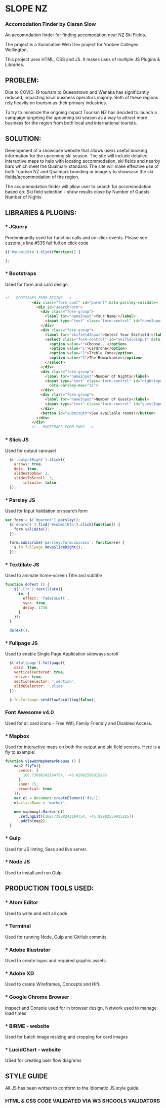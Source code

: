 # SLOPE NZ
### Accomodation Finder by Ciaran Slow

An accomodation finder for finding accomodation near NZ Ski Fields.

The project is a Summative Web Dev project for Yoobee Colleges Wellington.

This project uses HTML, CSS and JS. It makes uses of multiple JS Plugins & Libraries.





## PROBLEM:

Due to COVID-19 tourism to Queenstown and Wanaka has significantly reduced, impacting local business operators majorly. Both of these regions rely heavily on tourism as their primary industries.  

To try to minimize the ongoing impact Tourism NZ has decided to launch a campaign targeting the upcoming ski season as a way to attract more business for the region from both local and international tourists.




## SOLUTION:

Development of a showcase website that allows users useful booking information for the upcoming ski season. The site will include detailed interactive maps to help with locating accommodation, ski fields and nearby bars which meet the Qualmark standard. The site will make effective use of both Tourism NZ and Qualmark branding or imagery to showcase the ski fields/accommodation of the region.

The accommodation finder will allow user to search for accommodation based on:
Ski field selection - show results close by
Number of Guests
Number of Nights





## LIBRARIES & PLUGINS:


### * JQuery

Predominantly used for function calls and on-click events. Please see custom.js line #535 full full on click code

```javascript
$('#submitBtn').click(function() {

};
```

### * Bootstraps

Used for form and card design

```html

<!-- BOOTSRAPS FORM BEGINS -->
            <div class="form-cont" id="parent" data-parsley-validate>
              <div id="searchForm">
                <div class="form-group">
                  <label for="nameInput">Your Name:</label>
                  <input type="text" class="form-control" id="nameInput" data-parsley-required-message="Please enter your name" data-parsley-pattern="^[a-zA-Z ]+$" placeholder="Max 10 char." data-parsley-required="true" maxlength="10">
                </div>
                <div class="form-group">
                  <label for="skifieldInput">Select Your Skifield:</label>
                  <select class="form-control" id="skifieldInput" data-parsley-required="true"  data-parsley-min="1" data-parsley-required-message="Please select Ski Field">
                    <option value="">Choose...</option>
                    <option value="1">Cardrona</option>
                    <option value="2">Treble Cone</option>
                    <option value="3">The Remarkables</option>
                  </select>
                </div>
                <div class="form-group">
                  <label for="nameInput">Number of Nights</label>
                  <input type="text" class="form-control" id="nightInput" placeholder="Max of 15 nights" data-parsley-required-message="Please enter number of nights you wish to stay" data-parsley-required="true" data-parsley-type="number"
                    data-parsley-max="15">
                </div>
                <div class="form-group">
                  <label for="nameInput">Number of Guests</label>
                  <input type="text" class="form-control" id="guestInput" placeholder="Max of 4" data-parsley-required-message="Please enter number of guests" data-parsley-required="true" data-parsley-type="number" data-parsley-max="4">
                </div>
                <button id="submitBtn">See available rooms!</button>
              </div>
            </div>
            <!-- BOOTSRAPS FORM ENDS -->
```


### * Slick JS

Used for output carousel

```javascript
  $('.outputRight').slick({
    arrows: true,
    dots: true,
    slidesToShow: 3,
    slidesToScroll: 3,
		infinite: false
  });
```


### * Parsley JS

Used for Input Validation on search form

```javascript
var form = $('#parent').parsley();
  $('#parent').find('#submitBtn').click(function() {
    form.validate();
  });

  form.subscribe('parsley:form:success', function(e) {
    $.fn.fullpage.moveSlideRight();
  });
  ```


### * Textillate JS

Used to animate home-screen Title and subtitle

```javascript
function doText () {
    $('.tlt').textillate({
      in: {
        effect: 'fadeInLeft',
        sync: true,
        delay: 1750
      }
    });
  }

  doText();
  ```


### * Fullpage JS

Used to enable Single Page Application sideways scroll

```javascript
  $('#fullpage').fullpage({
    css3: true,
    verticalCentered: true,
    resize: true,
    sectionSelector: '.section',
    slideSelector: '.slide'
  });

  $.fn.fullpage.setAllowScrolling(false);
```


### Font Awesome v4.0

Used for all card icons - Free Wifi, Family Friendly and Disabled Access.


### * Mapbox

Used for interactive maps on both the output and ski field screens. Here is a fly to example:

```javascript
function viewOnMapRemarkHouse () {
    map2.flyTo({
      center: [
        168.73088242104754, -45.02902556915285
      ],
      zoom: 15,
      essential: true
    });
    var el = document.createElement('div');
    el.className = 'marker';

    new mapboxgl.Marker(el)
      .setLngLat([168.73088242104754, -45.02902556915285])
      .addTo(map2);
  }
  ```


### * Gulp

Used for JS linting, Sass and live server.


### * Node JS

Used to install and run Gulp.





## PRODUCTION TOOLS USED:

### * Atom Editor

Used to write and edit all code.

### * Terminal

Used for running Node, Gulp and GitHub commits.

### * Adobe Illustrator

Used to create logos and required graphic assets.

### * Adobe XD

Used to create Wireframes, Concepts and Hifi.

### * Google Chrome Browser

Inspect and Console used for in browser design. Network used to manage load times

### * BIRME - website

Used for batch image resizing and cropping for card images

### * LucidChart - website

USed for creating user flow diagrams





## STYLE GUIDE

All JS has been written to conform to the Idiomatic JS style guide.




### HTML & CSS CODE VALIDATED VIA W3 SHCOOLS VALIDATORS

